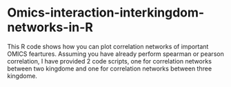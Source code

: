 # Omics-interaction-interkingdom-networks-in-R
This R code shows how you can plot correlation networks of  important OMICS feartures. Assuming you have already perform spearman or pearson correlation, I have provided 2 code scripts, one for correlation networks between two kingdome and one for correlation networks between three kingdome.  
